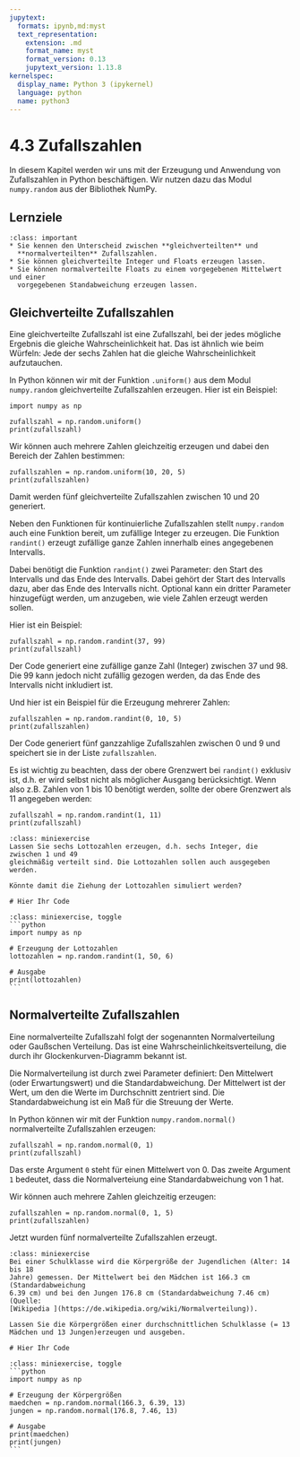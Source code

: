 ```yaml
---
jupytext:
  formats: ipynb,md:myst
  text_representation:
    extension: .md
    format_name: myst
    format_version: 0.13
    jupytext_version: 1.13.8
kernelspec:
  display_name: Python 3 (ipykernel)
  language: python
  name: python3
---
```


# 4.3 Zufallszahlen

In diesem Kapitel werden wir uns mit der Erzeugung und Anwendung von
Zufallszahlen in Python beschäftigen. Wir nutzen dazu das Modul `numpy.random`
aus der Bibliothek NumPy.

## Lernziele

```{admonition} Lernziele
:class: important
* Sie kennen den Unterscheid zwischen **gleichverteilten** und
  **normalverteilten** Zufallszahlen.
* Sie können gleichverteilte Integer und Floats erzeugen lassen.
* Sie können normalverteilte Floats zu einem vorgegebenen Mittelwert und einer
  vorgegebenen Standabweichung erzeugen lassen.
```

## Gleichverteilte Zufallszahlen

Eine gleichverteilte Zufallszahl ist eine Zufallszahl, bei der jedes mögliche
Ergebnis die gleiche Wahrscheinlichkeit hat. Das ist ähnlich wie beim Würfeln:
Jede der sechs Zahlen hat die gleiche Wahrscheinlichkeit aufzutauchen.

In Python können wir mit der Funktion `.uniform()` aus dem Modul `numpy.random`
gleichverteilte Zufallszahlen erzeugen. Hier ist ein Beispiel:

```{code-cell} ipython3
import numpy as np

zufallszahl = np.random.uniform()
print(zufallszahl)
```

Wir können auch mehrere Zahlen gleichzeitig erzeugen und dabei den Bereich der
Zahlen bestimmen:

```{code-cell} ipython3
zufallszahlen = np.random.uniform(10, 20, 5)
print(zufallszahlen)
```

Damit werden fünf gleichverteilte Zufallszahlen zwischen 10 und 20 generiert.

Neben den Funktionen für kontinuierliche Zufallszahlen stellt `numpy.random`
auch eine Funktion bereit, um zufällige Integer zu erzeugen. Die Funktion
`randint()` erzeugt zufällige ganze Zahlen innerhalb eines angegebenen Intervalls.

Dabei benötigt die Funktion `randint()` zwei Parameter: den Start des Intervalls
 und das Ende des Intervalls. Dabei gehört der Start des Intervalls dazu, aber
das Ende des Intervalls nicht. Optional kann ein dritter Parameter hinzugefügt
werden, um anzugeben, wie viele Zahlen erzeugt werden sollen.

Hier ist ein Beispiel:

```{code-cell} ipython
zufallszahl = np.random.randint(37, 99)
print(zufallszahl)
```

Der Code generiert eine zufällige ganze Zahl (Integer) zwischen 37 und 98. Die
99 kann jedoch nicht zufällig gezogen werden, da das Ende des Intervalls nicht
inkludiert ist.

Und hier ist ein Beispiel für die Erzeugung mehrerer Zahlen:

```{code-cell} ipython3
zufallszahlen = np.random.randint(0, 10, 5)
print(zufallszahlen)
```

Der Code generiert fünf ganzzahlige Zufallszahlen zwischen 0 und 9 und speichert
sie in der Liste `zufallszahlen`.

Es ist wichtig zu beachten, dass der obere Grenzwert bei `randint()` exklusiv
ist, d.h. er wird selbst nicht als möglicher Ausgang berücksichtigt. Wenn also
z.B. Zahlen von 1 bis 10 benötigt werden, sollte der obere Grenzwert als 11
angegeben werden:

```{code-cell} ipython3
zufallszahl = np.random.randint(1, 11)
print(zufallszahl)
```

```{admonition} Mini-Übung
:class: miniexercise
Lassen Sie sechs Lottozahlen erzeugen, d.h. sechs Integer, die zwischen 1 und 49
gleichmäßig verteilt sind. Die Lottozahlen sollen auch ausgegeben werden.

Könnte damit die Ziehung der Lottozahlen simuliert werden?
```

```{code-cell} ipython3
# Hier Ihr Code
```

````{admonition} Lösung
:class: miniexercise, toggle
```python
import numpy as np

# Erzeugung der Lottozahlen
lottozahlen = np.random.randint(1, 50, 6)

# Ausgabe
print(lottozahlen)
```
````

## Normalverteilte Zufallszahlen

Eine normalverteilte Zufallszahl folgt der sogenannten Normalverteilung oder
Gaußschen Verteilung. Das ist eine Wahrscheinlichkeitsverteilung, die durch ihr
Glockenkurven-Diagramm bekannt ist.

Die Normalverteilung ist durch zwei Parameter definiert: Den Mittelwert (oder
Erwartungswert) und die Standardabweichung. Der Mittelwert ist der Wert, um den
die Werte im Durchschnitt zentriert sind. Die Standardabweichung ist ein Maß für
die Streuung der Werte.

In Python können wir mit der Funktion `numpy.random.normal()` normalverteilte
Zufallszahlen erzeugen:

```{code-cell} ipython3
zufallszahl = np.random.normal(0, 1)
print(zufallszahl)
```

Das erste Argument `0` steht für einen Mittelwert von 0. Das zweite Argument `1`
bedeutet, dass die Normalverteiung eine Standardabweichung von 1 hat.

Wir können auch mehrere Zahlen gleichzeitig erzeugen:

```{code-cell} ipython3
zufallszahlen = np.random.normal(0, 1, 5)
print(zufallszahlen)
```

Jetzt wurden fünf normalverteilte Zufallszahlen erzeugt.

```{admonition} Mini-Übung
:class: miniexercise
Bei einer Schulklasse wird die Körpergröße der Jugendlichen (Alter: 14 bis 18
Jahre) gemessen. Der Mittelwert bei den Mädchen ist 166.3 cm (Standardabweichung
6.39 cm) und bei den Jungen 176.8 cm (Standardabweichung 7.46 cm) (Quelle:
[Wikipedia ](https://de.wikipedia.org/wiki/Normalverteilung)).

Lassen Sie die Körpergrößen einer durchschnittlichen Schulklasse (= 13 Mädchen und 13 Jungen)erzeugen und ausgeben.
```

```{code-cell} ipython3
# Hier Ihr Code
```

````{admonition} Lösung
:class: miniexercise, toggle
```python
import numpy as np

# Erzeugung der Körpergrößen
maedchen = np.random.normal(166.3, 6.39, 13)
jungen = np.random.normal(176.8, 7.46, 13)

# Ausgabe
print(maedchen)
print(jungen)
```
````
